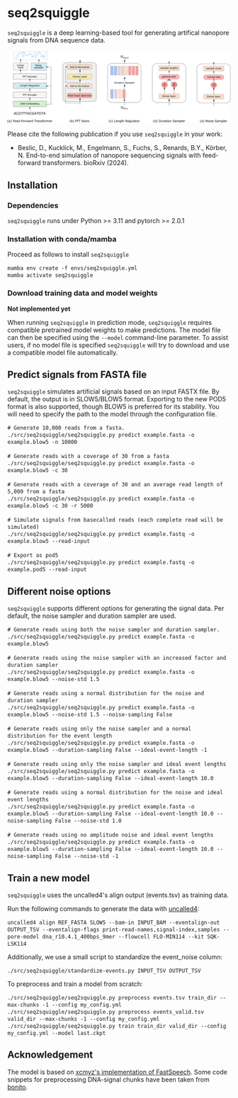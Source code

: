 # seq2squiggle

`seq2squiggle` is a deep learning-based tool for generating artifical nanopore signals from DNA sequence data.

<img src="/img/seq2squiggle_architecture.png" width="750">


Please cite the following publication if you use `seq2squiggle` in your work:
- Beslic,  D., Kucklick, M., Engelmann, S., Fuchs, S., Renards, B.Y., Körber, N. End-to-end simulation of nanopore sequencing signals with feed-forward transformers. bioRxiv (2024).

## Installation 

### Dependencies

`seq2squiggle` runs under Python >= 3.11 and pytorch >= 2.0.1

### Installation with conda/mamba
Proceed as follows to install `seq2squiggle`

```
mamba env create -f envs/seq2squiggle.yml
mamba activate seq2squiggle
```

### Download training data and model weights
**Not implemented yet**

When running `seq2squiggle` in prediction mode, `seq2squiggle` requires compatible pretrained model weights to make predictions. The model file can then be specified using the `--model` command-line parameter. To assist users, if no model file is specified `seq2squiggle` will try to download and use a compatible model file automatically.


## Predict signals from FASTA file
`seq2squiggle` simulates artificial signals based on an input FASTX file. By default, the output is in SLOW5/BLOW5 format. Exporting to the new POD5 format is also supported, though BLOW5 is preferred for its stability. You will need to specify the path to the model through the configuration file.

```
# Generate 10,000 reads from a fasta. 
./src/seq2squiggle/seq2squiggle.py predict example.fasta -o example.blow5 -n 10000

# Generate reads with a coverage of 30 from a fasta
./src/seq2squiggle/seq2squiggle.py predict example.fasta -o example.blow5 -c 30

# Generate reads with a coverage of 30 and an average read length of 5,000 from a fasta
./src/seq2squiggle/seq2squiggle.py predict example.fasta -o example.blow5 -c 30 -r 5000

# Simulate signals from basecalled reads (each complete read will be simulated)
./src/seq2squiggle/seq2squiggle.py predict example.fastq -o example.blow5 --read-input

# Export as pod5
./src/seq2squiggle/seq2squiggle.py predict example.fastq -o example.pod5 --read-input

```


## Different noise options
`seq2squiggle` supports different options for generating the signal data.
Per default, the noise sampler and duration sampler are used.

```
# Generate reads using both the noise sampler and duration sampler. 
./src/seq2squiggle/seq2squiggle.py predict example.fasta -o example.blow5

# Generate reads using the noise sampler with an increased factor and duration sampler
./src/seq2squiggle/seq2squiggle.py predict example.fasta -o example.blow5 --noise-std 1.5

# Generate reads using a normal distribution for the noise and duration sampler
./src/seq2squiggle/seq2squiggle.py predict example.fasta -o example.blow5 --noise-std 1.5 --noise-sampling False

# Generate reads using only the noise sampler and a normal distribution for the event length 
./src/seq2squiggle/seq2squiggle.py predict example.fasta -o example.blow5 --duration-sampling False --ideal-event-length -1

# Generate reads using only the noise sampler and ideal event lengths 
./src/seq2squiggle/seq2squiggle.py predict example.fasta -o example.blow5 --duration-sampling False --ideal-event-length 10.0

# Generate reads using a normal distribution for the noise and ideal event lengths
./src/seq2squiggle/seq2squiggle.py predict example.fasta -o example.blow5 --duration-sampling False --ideal-event-length 10.0 --noise-sampling False --noise-std 1.0

# Generate reads using no amplitude noise and ideal event lengths
./src/seq2squiggle/seq2squiggle.py predict example.fasta -o example.blow5 --duration-sampling False --ideal-event-length 10.0 --noise-sampling False --noise-std -1
```

## Train a new model
`seq2squiggle` uses the uncalled4's align output (events.tsv) as training data. 

Run the following commands to generate the data with [uncalled4](https://github.com/skovaka/uncalled4):
```
uncalled4 align REF_FASTA SLOW5 --bam-in INPUT_BAM --eventalign-out OUTPUT_TSV --eventalign-flags print-read-names,signal-index,samples --pore-model dna_r10.4.1_400bps_9mer --flowcell FLO-MIN114 --kit SQK-LSK114
```

Additionally, we use a small script to standardize the event_noise column:
```
./src/seq2squiggle/standardize-events.py INPUT_TSV OUTPUT_TSV
```

To preprocess and train a model from scratch:
```
./src/seq2squiggle/seq2squiggle.py preprocess events.tsv train_dir --max-chunks -1 --config my_config.yml
./src/seq2squiggle/seq2squiggle.py preprocess events_valid.tsv valid_dir --max-chunks -1 --config my_config.yml
./src/seq2squiggle/seq2squiggle.py train train_dir valid_dir --config my_config.yml --model last.ckpt
```

## Acknowledgement
The model is based on [xcmyz's implementation of FastSpeech](https://github.com/xcmyz/FastSpeech). Some code snippets for preprocessing DNA-signal chunks have been taken from [bonito](https://github.com/nanoporetech/bonito). 
